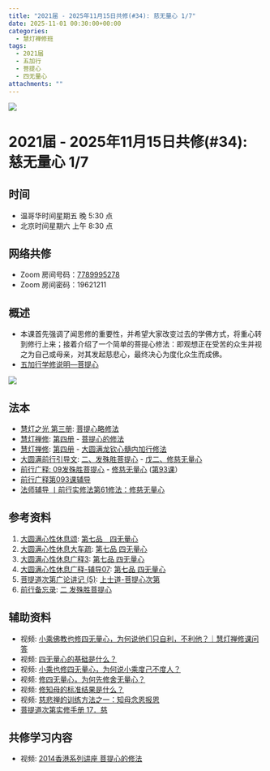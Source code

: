 ```yaml
---
title: "2021届 - 2025年11月15日共修(#34): 慈无量心 1/7"
date: 2025-11-01 00:30:00+00:00
categories:
  - 慧灯禅修班
tags:
  - 2021届
  - 五加行
  - 菩提心
  - 四无量心
attachments: ""
---
```

![](/f/up/maxresdefault.jpg)

# 2021届 - 2025年11月15日共修(#34): 慈无量心 1/7

## 时间

* 温哥华时间星期五 晚 5:30 点
* 北京时间星期六 上午 8:30 点

## 网络共修

* Zoom 房间号码：[7789995278](https://zoom.us/j/7789995278)
* Zoom 房间密码：19621211

## 概述

* 本课首先强调了闻思修的重要性，并希望大家改变过去的学佛方式，将重心转到修行上来；接着介绍了一个简单的菩提心修法：即观想正在受苦的众生并视之为自己或母亲，对其发起慈悲心，最终决心为度化众生而成佛。
* [](<>)[](<>)[](<>)[](<>)[](<>)[](<>)[](<>)[](<>)[](<>)[](https://fohuifayu.com/index.php/huideng-jiangtang/chanxiuke/zen-04/8656-zen04-gy)[](https://fohuifayu.com/index.php/huideng-jiangtang/chanxiuke/zen-04/8656-zen04-gy)[五加行学修说明—菩提心](https://fohuifayu.com/index.php/huideng-jiangtang/chanxiuke/zen-04/8657-zen04-ptx)

![](/f/up/四无量心.jpg)

## [](https://fohuifayu.com/index.php/huideng-jiangtang/chanxiuke/zen-04/8657-zen04-ptx)法本

* [](<>)[](<>)[](<>)[](https://huidengchanxiu.net/books/b3/)[](https://fohuifayu.com/index.php/huideng-zhiguang/huideng-series/si-ce)[](https://fohuifayu.com/index.php/huideng-zhiguang/huideng-series/si-ce/236-a00033)[](https://fohuifayu.com/index.php/huideng-zhiguang/huideng-chanxiu/di-si-ce)[](https://fohuifayu.com/index.php/other-column/xiangguan-jinglun/lundian/qianxing-yindaowen/8394-d42)[](https://fohuifayu.com/index.php/huideng-zhiguang/huideng-chanxiu)[慧灯之光 第三册](https://fohuifayu.com/index.php/huideng-zhiguang/huideng-series/san-ce): [菩提心略修法](https://fohuifayu.com/index.php/huideng-zhiguang/huideng-series/san-ce/140-a00008)
* [慧灯禅修](https://fohuifayu.com/index.php/huideng-zhiguang/huideng-chanxiu): [第四册](https://fohuifayu.com/index.php/huideng-zhiguang/huideng-chanxiu/di-si-ce) - [菩提心的修法](https://fohuifayu.com/index.php/huideng-zhiguang/huideng-chanxiu/di-si-ce/9198-a00028)
* [慧灯禅修](https://fohuifayu.com/index.php/huideng-zhiguang/huideng-chanxiu): [第四册](https://fohuifayu.com/index.php/huideng-zhiguang/huideng-chanxiu/di-si-ce) - [大圆满龙钦心髓内加行修法](https://fohuifayu.com/index.php/huideng-zhiguang/huideng-chanxiu/di-si-ce/9202-a00034)
* [大圆满前行引导文](https://huidengchanxiu.net/refs/qxgs/dymqx-fcgs): [二、发殊胜菩提心](https://huidengchanxiu.net/refs/qxgs/dymqx-fcgs/#%E4%BA%8C%E5%8F%91%E6%AE%8A%E8%83%9C%E8%8F%A9%E6%8F%90%E5%BF%83) - [戊二、修慈无量心](https://huidengchanxiu.net/refs/qxgs/dymqx-fcgs/#%E6%88%8A%E4%BA%8C%E4%BF%AE%E6%85%88%E6%97%A0%E9%87%8F%E5%BF%83)
* [前行广释: 09发殊胜菩提心](https://huidengchanxiu.net/refs/qxgs/qxgs-09ptx) - [修慈无量心](https://huidengchanxiu.net/refs/qxgs/qxgs-09ptx#%E6%88%8A%E4%BA%8C%E4%BF%AE%E6%85%88%E6%97%A0%E9%87%8F%E5%BF%83) ([第93课](https://huidengchanxiu.net/refs/qxgs/qxgs-09ptx#%E5%89%8D%E8%A1%8C%E5%B9%BF%E9%87%8A%E7%AC%AC093%E8%AF%BE)[](https://huidengvan.com/posts/2025-10-25-2021%E5%B1%8A-2025%E5%B9%B411%E6%9C%881%E6%97%A5%E5%85%B1%E4%BF%AE-33-%E8%88%8D%E6%97%A0%E9%87%8F%E5%BF%83-3-3/)）
* [前行广释第093课辅导](https://huidengchanxiu.net/refs/qxgs/fudao/qxgsfd-09ptx#%E5%89%8D%E8%A1%8C%E5%B9%BF%E9%87%8A%E7%AC%AC093%E8%AF%BE%E8%BE%85%E5%AF%BC)
* [法师辅导 丨前行实修法第61修法：修慈无量心](https://www.riyuebianzhao.com/%E5%88%9D%E7%BA%A7/%E5%8A%A0%E8%A1%8C/%E5%89%8D%E8%A1%8C%E5%AE%9E%E4%BF%AE%E6%B3%95/%E6%B3%95%E5%B8%88%E8%BE%85%E5%AF%BC-%E4%B8%A8%E5%89%8D%E8%A1%8C%E5%AE%9E%E4%BF%AE%E6%B3%95%E7%AC%AC61%E4%BF%AE%E6%B3%95%E4%BF%AE%E6%85%88%E6%97%A0%E9%87%8F%E5%BF%83)

## 参考资料

1. [大圆满心性休息颂](https://huidengchanxiu.net/refs/dymxxxx/dymxxxx): [第七品　四无量心](https://huidengchanxiu.net/refs/dymxxxx/dymxxxx#%E7%AC%AC%E4%B8%83%E5%93%81%E5%9B%9B%E6%97%A0%E9%87%8F%E5%BF%83)
2. [大圆满心性休息大车疏](https://huidengchanxiu.net/refs/dymxxxx/dymxxxx-dcs): [第七品 四无量心](https://huidengchanxiu.net/refs/dymxxxx/dymxxxx-dcs#%E7%AC%AC%E4%B8%83%E5%93%81-%E5%9B%9B%E6%97%A0%E9%87%8F%E5%BF%83)
3. [](https://huidengchanxiu.net/refs/dymxxxx/dymxxxx-gs3#%E7%AC%AC%E5%85%AB%E5%93%81-%E5%8F%91%E8%8F%A9%E6%8F%90%E5%BF%83)[大圆满心性休息广释3](https://huidengchanxiu.net/refs/dymxxxx/dymxxxx-gs3): [第七品 四无量心](https://huidengchanxiu.net/refs/dymxxxx/dymxxxx-gs3#%E7%AC%AC%E4%B8%83%E5%93%81-%E5%9B%9B%E6%97%A0%E9%87%8F%E5%BF%83)
4. [大圆满心性休息广释-辅导07](https://huidengchanxiu.net/refs/dymxxxx/fudao/fd-07): [第七品 四无量心](https://huidengchanxiu.net/refs/dymxxxx/fudao/fd-07#%E7%AC%AC%E4%B8%83%E5%93%81%E5%9B%9B%E6%97%A0%E9%87%8F%E5%BF%83)
5. [菩提道次第广论讲记 (5)](https://huidengchanxiu.net/refs/ptdcdgl/5): [上士道-菩提心次第](https://huidengchanxiu.net/refs/ptdcdgl/5/#%E4%B8%8A%E5%A3%AB%E9%81%93-%E8%8F%A9%E6%8F%90%E5%BF%83%E6%AC%A1%E7%AC%AC%E7%9B%AE%E5%BD%95)
6. [前行备忘录](https://huidengchanxiu.net/refs/qxbwl/): [二 发殊胜菩提心](https://huidengchanxiu.net/refs/qxbwl/#%E4%BA%8C-%E5%8F%91%E6%AE%8A%E8%83%9C%E8%8F%A9%E6%8F%90%E5%BF%83)

## **辅助资料**

* [](https://fohuifayu.com/index.php/shipin-jingcui/wenda-zhailu/8615-v21021-v11)[](https://fohuifayu.com/index.php/shipin-jingcui/wenda-zhailu/2575-V16083-V04?title=)[](https://fohuifayu.com/index.php/shipin-jingcui/wenda-zhailu/2476-V16025-V02?title=)[](https://fohuifayu.com/index.php/shipin-jingcui/chanxiu-wenda/diyice/sgss/10615-r24102-v002?title=)视频: [小乘佛教也修四无量心，为何说他们只自利，不利他？｜慧灯禅修课问答](https://fohuifayu.com/index.php/shipin-jingcui/chanxiu-wenda/diyice/sgcb/10601-r24101-v014?title=)
* 视频: [四无量心的基础是什么？](https://fohuifayu.com/index.php/shipin-jingcui/jingcai-shipin/10403-y12003-y01?title=)
* 视频: [小乘也修四无量心，为何说小乘度己不度人？](https://fohuifayu.com/index.php/shipin-jingcui/wenda-zhailu/5411-W19025-V01?title=)
* 视频: [修四无量心，为何先修舍无量心？](https://fohuifayu.com/index.php/shipin-jingcui/jingcai-shipin/10347-y12002-y05?title=)
* 视频: [修知母的标准结果是什么？](https://fohuifayu.com/index.php/shipin-jingcui/wenda-zhailu/5803-V18080-V06?title=)
* 视频: [慈悲禅的训练方法之一：知母念恩报恩](https://fohuifayu.com/index.php/shipin-jingcui/jingcai-shipin/5112-Y16028-Y11?title=)
* [](<>)[菩提道次第实修手册 17．慈](http://read.goodweb.net.cn/news/news_view.asp?newsid=38968)



## **共修学习内容**

* 视频: [](https://fohuifayu.com/index.php/huideng-jiangtang/fofa-jianxiu/puti-xin/9780-l15101?title=)[2014香港系列讲座 菩提心的修法](https://fohuifayu.com/index.php/huideng-jiangtang/huanqiu-xilie/xianggang-diqu/529-l14020?title=)
